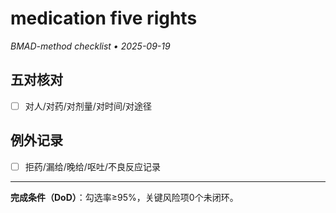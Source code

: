 # medication five rights

_BMAD-method checklist • 2025-09-19_

## 五对核对

- [ ] 对人/对药/对剂量/对时间/对途径

## 例外记录

- [ ] 拒药/漏给/晚给/呕吐/不良反应记录

---

**完成条件（DoD）**：勾选率≥95%，关键风险项0个未闭环。
